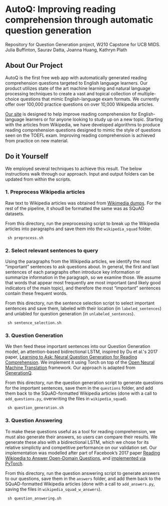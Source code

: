 # AutoQ: Improving reading comprehension through automatic question generation
Repository for Question Generation project, W210 Capstone for UCB MIDS.
Julia Buffinton, Saurav Datta, Joanna Huang, Kathryn Plath

## About Our Project
AutoQ is the first free web app with automatically generated reading comprehension questions targeted to English language learners. Our product utilizes state of the art machine learning and natural language processing techniques to create a vast and topical collection of multiple-choice questions that mimic English-language exam formats. We currently offer over 100,000 practice questions on over 10,000  Wikipedia articles.

[Our site](https://autoq-2019.herokuapp.com/) is designed to help improve reading comprehension for English-language learners or for anyone looking to study up on a new topic. Starting with the articles from Wikipedia, we have developed algorithms to produce reading comprehension questions designed to mimic the style of questions seen on the TOEFL exam. Improving reading comprehension is achieved from practice on new material. 

## Do it Yourself
We employed several techniques to achieve this result. The below instructions walk through our approach. Input and output folders can be updated from within the scripts.

### 1. Preprocess Wikipedia articles
Raw text to Wikipedia articles was obtained from [Wikimedia dumps](https://dumps.wikimedia.org/). For the rest of the pipeline, it shoudl be formatted the same was as SQuAD datasets.

From this directory, run the preprocessing script to break up the Wikipedia articles into paragraphs and save them into the `wikipedia_squad` folder.

``` sh preprocess.sh```

### 2. Select relevant sentences to query
Using the paragraphs from the Wikipedia articles, we identify the most “important” sentences to ask questions about. In general, the first and last sentences of each paragraphs often introduce key information or summarize information in the paragraph, so we examine those. We assume that words that appear most frequently are most important (and likely good indicators of the main topic), and therefore the most “important” sentences contain these frequent words.

From this directory, run the sentence selection script to select important sentences and save them, labeled with their location (in `labeled_sentences`) and unlabled for question generation (in `unlabeled_sentences`).

``` sh sentence_selection.sh```

### 3. Question Generation
We then feed these important sentences into our Question Generation model, an attention-based bidirectional LSTM, inspired by Du et al.'s 2017 paper, [Learning to Ask: Neural Question Generation for Reading Comprehension](https://arxiv.org/abs/1705.00106). We implement it using Torch on top of the [Open Neural Machine Translation](http://opennmt.net/) framework. Our approach is adapted from [GenerationQ](https://github.com/drewserles/GenerationQ).

From this directory, run the question generation script to generate questions for the important sentences, save them in the `questions` folder, and add them back to the SQuAD-formatted Wikipedia articles (done with a call to `add_questions.py`, overwriting the files in `wikipedia_squad`).

``` sh question_generation.sh```

### 3. Question Answering
To make these questions useful as a tool for reading comprehension, we must also generate their answers, so users can compare their results. We generate these also with a  bidirectional LSTM, which we chose for its relative simplictiy and competitive performance on our validation set. Our implementation was modelled after part of Facebook’s 2017 paper [Reading Wikipedia to Answer Open-Domain Questions](https://arxiv.org/abs/1704.00051), and [implemented via PyTorch](https://github.com/facebookresearch/DrQA).

From this directory, run the question answering script to generate answers to our questions, save them in the `answers` folder, and add them back to the SQuAD-formatted Wikipedia articles (done with a call to `add_answers.py`, saving the files in `wikipedia_squad_w_answers`).

``` sh question_answering.sh```
